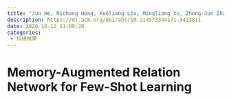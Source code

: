 ```yaml
---
title: "Jun He, Richang Hong, Xueliang Liu, Mingliang Xu, Zheng-Jun Zha, and Meng Wang. 2020. Memory-Augmented Relation Network for Few-Shot Learning. In Proceedings of the 28th ACM International Conference on Multimedia (MM '20). Association for Computing Machinery, New York, NY, USA,"
description: https://dl.acm.org/doi/abs/10.1145/3394171.3413811
date: 2020-10-12 11:09:39
categories:
 - 科研成果
---
```

# Memory-Augmented Relation Network for Few-Shot Learning